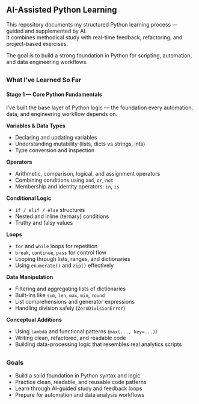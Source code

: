 ## AI-Assisted Python Learning 

This repository documents my structured Python learning process — guided and supplemented by AI.  
It combines methodical study with real-time feedback, refactoring, and project-based exercises.

The goal is to build a strong foundation in Python for scripting, automation, and data engineering workflows.

##

### What I’ve Learned So Far

#### Stage 1 — Core Python Fundamentals

I’ve built the base layer of Python logic — the foundation every automation, data, and engineering workflow depends on.

**Variables & Data Types**
- Declaring and updating variables  
- Understanding mutability (lists, dicts vs strings, ints)  
- Type conversion and inspection  

**Operators**
- Arithmetic, comparison, logical, and assignment operators  
- Combining conditions using `and`, `or`, `not`  
- Membership and identity operators: `in`, `is`  

**Conditional Logic**
- `if / elif / else` structures  
- Nested and inline (ternary) conditions  
- Truthy and falsy values  

**Loops**
- `for` and `while` loops for repetition  
- `break`, `continue`, `pass` for control flow  
- Looping through lists, ranges, and dictionaries  
- Using `enumerate()` and `zip()` effectively  

**Data Manipulation**
- Filtering and aggregating lists of dictionaries  
- Built-ins like `sum`, `len`, `max`, `min`, `round`  
- List comprehensions and generator expressions  
- Handling division safely (`ZeroDivisionError`)  

**Conceptual Additions**
- Using `lambda` and functional patterns (`max(..., key=...)`)  
- Writing clean, refactored, and readable code  
- Building data-processing logic that resembles real analytics scripts  

##

### Goals
- Build a solid foundation in Python syntax and logic  
- Practice clean, readable, and reusable code patterns  
- Learn through AI-guided study and feedback loops  
- Prepare for automation and data analysis workflows  
